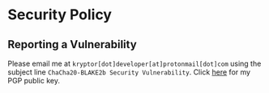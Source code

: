 # Security Policy
## Reporting a Vulnerability

Please email me at ```kryptor[dot]developer[at]protonmail[dot]com``` using the subject line ```ChaCha20-BLAKE2b Security Vulnerability```. Click [here](https://firebasestorage.googleapis.com/v0/b/gitbook-28427.appspot.com/o/assets%2F-MQ3mYNSOjNkHuQB7Nyt%2F-MUwTi2nZecNkyQ0reR7%2F-MUwTomF7Txx32Nm2k7o%2Fkryptor_email_key.asc?alt=media&token=b3fe4ae6-046d-4eaa-8a8f-e0ca918dad87) for my PGP public key.
